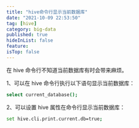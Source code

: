 ```yaml
---
title: "hive命令行显示当前数据库"
date: "2021-10-09 22:53:50"
tag: [hive]
category: big-data
published: true
hideInList: false
feature:
isTop: false
---
```


在 hive 命令行不知道当前数据库有时会带来麻烦。

1、可以在 hive 命令行执行以下语句显示当前数据库：

```bash
select current_database();
```

2、可以设置 hive 属性在命令行显示当前数据库：

```bash
set hive.cli.print.current.db=true;
```
